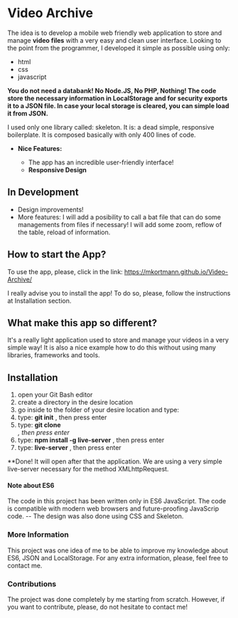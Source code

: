 # Video Archive

The idea is to develop a mobile web friendly web application to store and manage **video files** with a very easy and clean user interface.
Looking to the point from the programmer, I developed it simple as possible using only:
  * html
  * css 
  * javascript
 
 **You do not need a databank! No Node.JS, No PHP, Nothing! The code store the necessary information in LocalStorage and for security 
    exports it to a JSON file. In case your local storage is cleared, you can simple load it from JSON.**
   
I used only one library called: skeleton. It is: a dead simple, responsive boilerplate. It is composed 
basically with only 400 lines of code.

  - **Nice Features:**
    
    * The app has an incredible user-friendly interface! 
    * **Responsive Design**
 
## In Development

  - Design improvements!
  - More features: I will add a posibility to call a bat file that can do some managements from files if necessary! I will add some zoom,
  reflow of the table, reload of information.

## How to start the App?

 To use the app, please, click in the link:
 https://mkortmann.github.io/Video-Archive/
 
 I really advise you to install the app! To do so, please, follow the instructions at Installation section. 
 
## What make this app so different?

 It's a really light application used to store and manage your videos in a very simple way! It is also a nice example how to do 
 this without using many libraries, frameworks and tools. 
 
## Installation

1. open your Git Bash editor
2. create a directory in the desire location
3. go inside to the folder of your desire location and type: 
4. type: **git init** , then press enter 
5. type: **git clone <address from git hub>** , then press enter
6. type: **npm install -g live-server** , then press enter
7. type: **live-server** , then press enter

**Done! It will open after that the application. We are using a very simple live-server necessary for the method XMLhttpRequest.

#### Note about ES6 

The code in this project has been written only in ES6 JavaScript. The code is compatible with modern web browsers and future-proofing JavaScrip code. 
-- The design was also done using CSS and Skeleton. 

### More Information

This project was one idea of me to be able to improve my knowledge about ES6, JSON and LocalStorage. For any extra information, please, feel free to contact me.

### Contributions

The project was done completely by me starting from scratch. However, if you want to contribute, please, do not hesitate to contact me!
